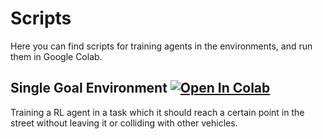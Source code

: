 # Scripts

Here you can find scripts for training agents in the environments, and run them in Google Colab.

## Single Goal Environment  [![Open In Colab](https://colab.research.google.com/assets/colab-badge.svg)](https://colab.research.google.com/github/mhtb32/tl-env/blob/master/scripts/single_goal.ipynb)
Training a RL agent in a task which it should reach a certain point in the street without leaving it or colliding with
other vehicles.

